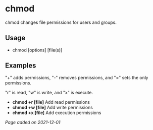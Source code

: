# chmod
chmod changes file permissions for users and groups.

## Usage
- chmod [options] [file(s)]

## Examples
"+" adds permissions, "-" removes permissions, and "=" sets the only permissions.

"r" is read, "w" is write, and "x" is execute.

- **chmod +r [file]** Add read permissions
- **chmod +w [file]** Add write permissions
- **chmod +x [file]** Add execution permissions

*Page added on 2021-12-01*


